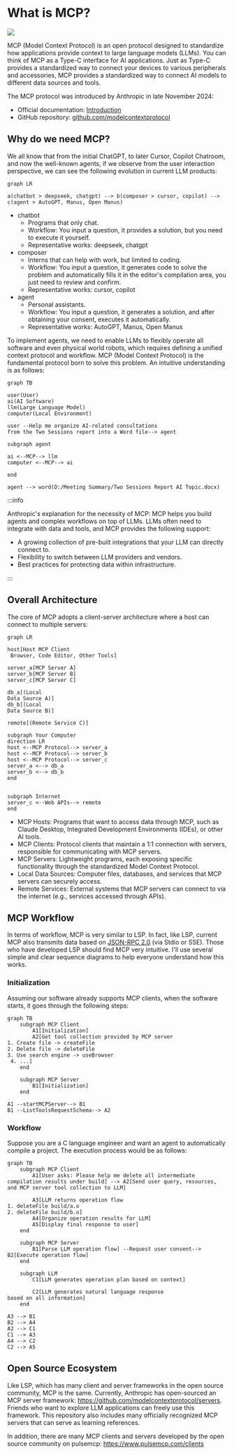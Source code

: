 # What is MCP?

![](https://picx.zhimg.com/70/v2-1a2df8a081a76f4e90431d8a2445f495_1440w.avis)

MCP (Model Context Protocol) is an open protocol designed to standardize how applications provide context to large language models (LLMs). You can think of MCP as a Type-C interface for AI applications. Just as Type-C provides a standardized way to connect your devices to various peripherals and accessories, MCP provides a standardized way to connect AI models to different data sources and tools.

The MCP protocol was introduced by Anthropic in late November 2024:

- Official documentation: [Introduction](https://modelcontextprotocol.io/introduction)
- GitHub repository: [github.com/modelcontextprotocol](https://github.com/modelcontextprotocol)

## Why do we need MCP?

We all know that from the initial ChatGPT, to later Cursor, Copilot Chatroom, and now the well-known agents, if we observe from the user interaction perspective, we can see the following evolution in current LLM products:

``` mermaid
graph LR

a(chatbot > deepseek, chatgpt) --> b(composer > cursor, copilot) --> c(agent > AutoGPT, Manus, Open Manus) 
```

- chatbot
    - Programs that only chat.
    - Workflow: You input a question, it provides a solution, but you need to execute it yourself.
    - Representative works: deepseek, chatgpt
- composer
    - Interns that can help with work, but limited to coding.
    - Workflow: You input a question, it generates code to solve the problem and automatically fills it in the editor's compilation area, you just need to review and confirm.
    - Representative works: cursor, copilot
- agent
    - Personal assistants.
    - Workflow: You input a question, it generates a solution, and after obtaining your consent, executes it automatically.
    - Representative works: AutoGPT, Manus, Open Manus

To implement agents, we need to enable LLMs to flexibly operate all software and even physical world robots, which requires defining a unified context protocol and workflow. MCP (Model Context Protocol) is the fundamental protocol born to solve this problem. An intuitive understanding is as follows:

```mermaid
graph TB

user(User)
ai(AI Software)
llm(Large Language Model)
computer(Local Environment)

user --Help me organize AI-related consultations
from the Two Sessions report into a Word file--> agent

subgraph agent

ai <--MCP--> llm
computer <--MCP--> ai

end

agent --> word(D:/Meeting Summary/Two Sessions Report AI Topic.docx)
```

:::info

Anthropic's explanation for the necessity of MCP: MCP helps you build agents and complex workflows on top of LLMs. LLMs often need to integrate with data and tools, and MCP provides the following support:

- A growing collection of pre-built integrations that your LLM can directly connect to.
- Flexibility to switch between LLM providers and vendors.
- Best practices for protecting data within infrastructure.

:::

## Overall Architecture

The core of MCP adopts a client-server architecture where a host can connect to multiple servers:

```mermaid
graph LR

host[Host MCP Client
 Browser, Code Editor, Other Tools]

server_a[MCP Server A]
server_b[MCP Server B]
server_c[MCP Server C]

db_a[(Local
Data Source A)]
db_b[(Local
Data Source B)]

remote[(Remote Service C)]

subgraph Your Computer
direction LR
host <--MCP Protocol--> server_a
host <--MCP Protocol--> server_b
host <--MCP Protocol--> server_c
server_a <--> db_a
server_b <--> db_b
end


subgraph Internet
server_c <--Web APIs--> remote
end
```

- MCP Hosts: Programs that want to access data through MCP, such as Claude Desktop, Integrated Development Environments (IDEs), or other AI tools.
- MCP Clients: Protocol clients that maintain a 1:1 connection with servers, responsible for communicating with MCP servers.
- MCP Servers: Lightweight programs, each exposing specific functionality through the standardized Model Context Protocol.
- Local Data Sources: Computer files, databases, and services that MCP servers can securely access.
- Remote Services: External systems that MCP servers can connect to via the internet (e.g., services accessed through APIs).

## MCP Workflow

In terms of workflow, MCP is very similar to LSP. In fact, like LSP, current MCP also transmits data based on [JSON-RPC 2.0](https://link.zhihu.com/?target=https%3A//www.jsonrpc.org/specification) (via Stdio or SSE). Those who have developed LSP should find MCP very intuitive. I'll use several simple and clear sequence diagrams to help everyone understand how this works.

### Initialization

Assuming our software already supports MCP clients, when the software starts, it goes through the following steps:

```mermaid
graph TB
    subgraph MCP Client
        A1[Initialization]
        A2[Get tool collection provided by MCP server 
1. Create file -> createFile
2. Delete file -> deleteFile
3. Use search engine -> useBrowser
 4. ...]
    end

    subgraph MCP Server
        B1[Initialization]
    end
    
A1 --startMCPServer--> B1
B1 --ListToolsRequestSchema--> A2
```

### Workflow

Suppose you are a C language engineer and want an agent to automatically compile a project. The execution process would be as follows:

```mermaid
graph TB
    subgraph MCP Client
        A1[User asks: Please help me delete all intermediate compilation results under build] --> A2[Send user query, resources, and MCP server tool collection to LLM]

        A3[LLM returns operation flow
1. deleteFile build/a.o
2. deleteFile build/b.o]
        A4[Organize operation results for LLM]
        A5[Display final response to user]
    end

    subgraph MCP Server
        B1[Parse LLM operation flow] --Request user consent--> B2[Execute operation flow]
    end
    
    subgraph LLM
        C1[LLM generates operation plan based on context]
        
        C2[LLM generates natural language response
based on all information]
    end
   
A3 --> B1
B2 --> A4
A2 --> C1
C1 --> A3
A4 --> C2
C2 --> A5
```

## Open Source Ecosystem

Like LSP, which has many client and server frameworks in the open source community, MCP is the same. Currently, Anthropic has open-sourced an MCP server framework: https://github.com/modelcontextprotocol/servers. Friends who want to explore LLM applications can freely use this framework. This repository also includes many officially recognized MCP servers that can serve as learning references.

In addition, there are many MCP clients and servers developed by the open source community on pulsemcp: https://www.pulsemcp.com/clients
